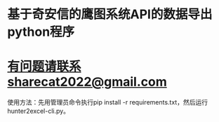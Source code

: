 # 基于奇安信的鹰图系统API的数据导出python程序
# 有问题请联系sharecat2022@gmail.com
使用方法：先用管理员命令执行pip install -r requirements.txt，然后运行hunter2excel-cli.py。
